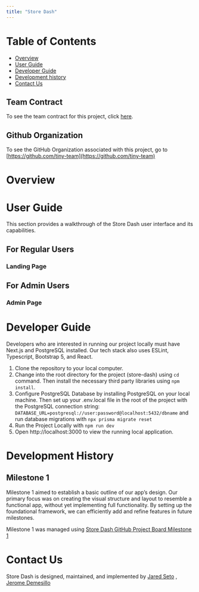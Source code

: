 ```yaml
---
title: "Store Dash"
---
```


# Table of Contents
- [Overview](#overview)
- [User Guide](#user-guide)
- [Developer Guide](#developer-guide)
- [Development history](#development-history)
- [Contact Us](#contact-us)

## Team Contract
To see the team contract for this project, click [here](https://docs.google.com/document/d/1xvAeNWJUuK4aaSVvfV56syp91qet02wTJPp2jsTrT0E/edit?usp=sharing).

## Github Organization
To see the GitHub Organization associated with this project, go to [https://github.com/tiny-team](https://github.com/tiny-team)

# Overview


# User Guide
This section provides a walkthrough of the Store Dash user interface and its capabilities.

## For Regular Users
### Landing Page

## For Admin Users
### Admin Page

# Developer Guide
Developers who are interested in running our project locally must have Next.js and PostgreSQL installed. Our tech stack also uses ESLint, Typescript, Bootstrap 5, and React.

1. Clone the repository to your local computer.
2. Change into the root directory for the project (store-dash) using `cd` command. Then install the necessary third party libraries using `npm install`.
3. Configure PostgreSQL Database by installing PostgreSQL on your local machine.
Then set up your .env.local file in the root of the project with the PostgreSQL connection string: `DATABASE_URL=postgresql://user:password@localhost:5432/dbname` and run database migrations with `npx prisma migrate reset`
4. Run the Project Locally with `npm run dev`
5. Open http://localhost:3000 to view the running local application.

# Development History
## Milestone 1
Milestone 1 aimed to establish a basic outline of our app’s design. Our primary focus was on creating the visual structure and layout to resemble a functional app, without yet implementing full functionality. By setting up the foundational framework, we can efficiently add and refine features in future milestones.

Milestone 1 was managed using [Store Dash GitHub Project Board Milestone 1](https://github.com/orgs/tiny-team/projects/1/views/1)

# Contact Us
Store Dash is designed, maintained, and implemented by [Jared Seto](https://jseto808.github.io/) , [Jerome Demesillo](https://jeromedemesillo.github.io/)
